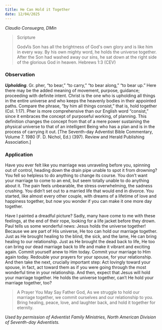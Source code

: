 ```yaml
---
title: He Can Hold it Together
date: 12/04/2025
---
```


_Claudio Consuegra, DMin_

> <p>Scripture</p>
> God√ïs Son has all the brightness of God's own glory and is like him in every way. By his own mighty word, he holds the universe together. After the Son had washed away our sins, he sat down at the right side of the glorious God in heaven. Hebrews 1:3 (CEV)

### Observation

**_Upholding_**. Gr. pher, “to bear,” “to carry,” “to bear along,” “to bear up.” Here there may be the added meaning of movement, purpose, guidance; proceeding with definite intent. Christ is the one who is upholding all things in the entire universe and who keeps the heavenly bodies in their appointed paths. Compare the phrase, “by him all things consist,” that is, hold together (Col. 1:17). Pher is more comprehensive than our English word “consist,” since it embraces the concept of purposeful working, of planning. This definition changes the concept from that of a mere power sustaining the physical universe to that of an intelligent Being who has a plan and is in the process of carrying it out. [The Seventh-day Adventist Bible Commentary, Volume 7. 1980 (F. D. Nichol, Ed.) (397). Review and Herald Publishing Association.]

### Application

Have you ever felt like you marriage was unraveling before you, spinning out of control, heading down the drain pipe unable to spot it from drowning? You fell so helpless to do anything to change its course. You don’t want your marriage to come to an end, but seem totally unable to do anything about it. The pain feels unbearable, the stress overwhelming, the sadness crushing. You didn’t set out to a married life that would end in divorce. You started, like almost every other couple, with dreams of a lifetime of love and happiness together, but now you wonder if you can make it one more day together.

Have I painted a dreadful picture? Sadly, many have come to me with these feelings, at the end of their rope, looking for a life jacket before they drown. Paul tells us some wonderful news: Jesus holds the universe together! Because we are part of His universe, He too can hold our marriage together. Just as He brought healing to the blind, the sick, and the lame, He can bring healing to our relationship. Just as He brought the dead back to life, He too can bring our dead marriage back to life and make it vibrant and exciting again. Commit yourself anew to Him today. Commit your marriage to Him again today. Redouble your prayers for your spouse, for your relationship. And then take the next, crucially important step: Act lovingly toward your spouse, in fact, act toward them as if you were going through the most wonderful time in your relationship. And then, expect that Jesus will hold your marriage together. He holds the universe together, can’t He hold your marriage together, too?

> <callout>A Prayer You May Say</callout>
> Father God, As we struggle to hold our marriage together, we commit ourselves and our relationship to you. Bring healing, peace, love, and laughter back, and hold it together for eternity.

_Used by permission of Adventist Family Ministries, North American Division of Seventh-day Adventists._